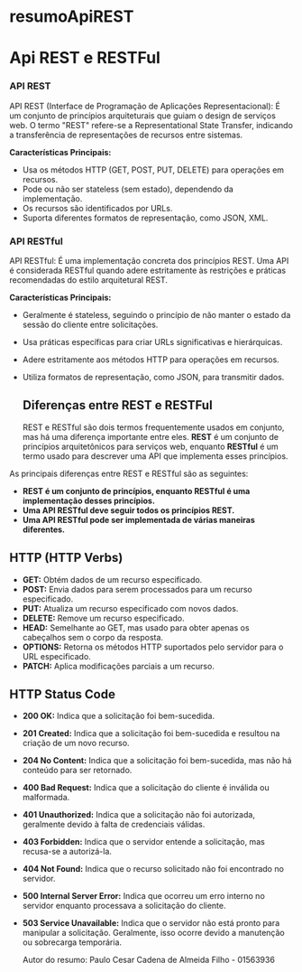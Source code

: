 # resumoApiREST

 # Api REST e RESTFul

### API REST

API REST (Interface de Programação de Aplicações Representacional): É um conjunto de princípios arquiteturais que guiam o design de serviços web. O termo "REST" refere-se a Representational State Transfer, indicando a transferência de representações de recursos entre sistemas.

**Características Principais:**
- Usa os métodos HTTP (GET, POST, PUT, DELETE) para operações em recursos.
- Pode ou não ser stateless (sem estado), dependendo da implementação.
- Os recursos são identificados por URLs.
- Suporta diferentes formatos de representação, como JSON, XML.
### API RESTful

API RESTful: É uma implementação concreta dos princípios REST. Uma API é considerada RESTful quando adere estritamente às restrições e práticas recomendadas do estilo arquitetural REST.

**Características Principais:**
- Geralmente é stateless, seguindo o princípio de não manter o estado da sessão do cliente entre solicitações.
- Usa práticas específicas para criar URLs significativas e hierárquicas.
- Adere estritamente aos métodos HTTP para operações em recursos.
- Utiliza formatos de representação, como JSON, para transmitir dados.

    ## Diferenças entre REST e RESTFul

    REST e RESTful são dois termos frequentemente usados ​​em conjunto, mas há uma diferença importante entre eles. **REST** é um conjunto de princípios arquitetônicos para serviços web, enquanto **RESTful** é um termo usado para descrever uma API que implementa esses princípios.

As principais diferenças entre REST e RESTful são as seguintes:

- **REST é um conjunto de princípios, enquanto RESTful é uma implementação desses princípios.**
- **Uma API RESTful deve seguir todos os princípios REST.**
- **Uma API RESTful pode ser implementada de várias maneiras diferentes.**

## HTTP (HTTP Verbs)

- **GET:** Obtém dados de um recurso especificado.
- **POST:** Envia dados para serem processados ​​para um recurso especificado.
- **PUT:** Atualiza um recurso especificado com novos dados.
- **DELETE:** Remove um recurso especificado.
- **HEAD:** Semelhante ao GET, mas usado para obter apenas os cabeçalhos sem o corpo da resposta.
- **OPTIONS:** Retorna os métodos HTTP suportados pelo servidor para o URL especificado.
- **PATCH:** Aplica modificações parciais a um recurso.

## HTTP Status Code

  

- **200 OK:** Indica que a solicitação foi bem-sucedida.
- **201 Created:** Indica que a solicitação foi bem-sucedida e resultou na criação de um novo recurso.
- **204 No Content:** Indica que a solicitação foi bem-sucedida, mas não há conteúdo para ser retornado.
- **400 Bad Request:** Indica que a solicitação do cliente é inválida ou malformada.
- **401 Unauthorized:** Indica que a solicitação não foi autorizada, geralmente devido à falta de credenciais válidas.
- **403 Forbidden:** Indica que o servidor entende a solicitação, mas recusa-se a autorizá-la.
- **404 Not Found:** Indica que o recurso solicitado não foi encontrado no servidor.
- **500 Internal Server Error:** Indica que ocorreu um erro interno no servidor enquanto processava a solicitação do cliente.
- **503 Service Unavailable:** Indica que o servidor não está pronto para manipular a solicitação. Geralmente, isso ocorre devido a manutenção ou sobrecarga temporária.


  

    Autor do resumo: Paulo Cesar Cadena de Almeida Filho - 01563936
